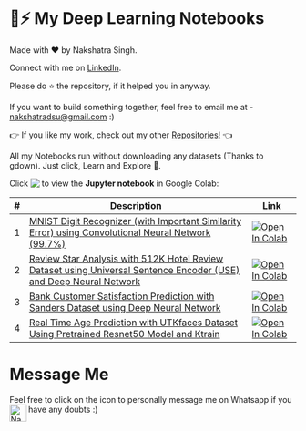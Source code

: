 # 🤖⚡ My Deep Learning Notebooks

Made with ❤️ by Nakshatra Singh.

Connect with me on [LinkedIn](https://www.linkedin.com/in/nakshatrasinghh/).

Please do ⭐ the repository, if it helped you in anyway.

If you want to build something together, feel free to email me at - nakshatradsu@gmail.com :)

👉 If you like my work, check out my other [Repositories!](https://github.com/nakshatrasinghh?tab=repositories) 👈

All my Notebooks run without downloading any datasets (Thanks to gdown). Just click, Learn and Explore 💙.

Click <img src="https://colab.research.google.com/assets/colab-badge.svg" align="top"> to view the **Jupyter notebook** in Google Colab:

\# | Description | Link
--- | --- | --- 
1 | [MNIST Digit Recognizer (with Important Similarity Error) using Convolutional Neural Network (99.7%)](https://github.com/nakshatrasinghh/Deep-Learning/blob/master/MNIST_Digit_Recognizer(99.7%25).ipynb) | [![Open In Colab](https://colab.research.google.com/assets/colab-badge.svg)](https://colab.research.google.com/github/nakshatrasinghh/Deep-Learning/blob/master/MNIST_Digit_Recognizer(99.7%25).ipynb)
2 | [Review Star Analysis with 512K Hotel Review Dataset using Universal Sentence Encoder (USE) and Deep Neural Network](https://github.com/nakshatrasinghh/Deep-Learning/blob/master/Sentiment_Analysis_With_USE%2BTensorflow.ipynb) | [![Open In Colab](https://colab.research.google.com/assets/colab-badge.svg)](https://colab.research.google.com/github/nakshatrasinghh/Deep-Learning/blob/master/Sentiment_Analysis_With_USE%2BTensorflow.ipynb)
3 | [Bank Customer Satisfaction Prediction with Sanders Dataset using Deep Neural Network](https://github.com/nakshatrasinghh/Deep-Learning/blob/master/Bank_Customer_Satisfaction_Prediction.ipynb) | [![Open In Colab](https://colab.research.google.com/assets/colab-badge.svg)](https://colab.research.google.com/github/nakshatrasinghh/Deep-Learning/blob/master/Bank_Customer_Satisfaction_Prediction.ipynb)
4 | [Real Time Age Prediction with UTKfaces Dataset Using Pretrained Resnet50 Model and Ktrain](https://github.com/nakshatrasinghh/Deep-Learning/blob/master/Real_Time_Age_Prediction_using_RESNET_50.ipynb) | [![Open In Colab](https://colab.research.google.com/assets/colab-badge.svg)](https://colab.research.google.com/github/nakshatrasinghh/Deep-Learning/blob/master/Real_Time_Age_Prediction_using_RESNET_50.ipynb)

# Message Me
Feel free to click on the icon to personally message me on Whatsapp if you have any doubts :)
</a>
<a href="https://wa.link/8bt67v">
  <img align="left" alt="Nakshatra's Whatsapp" width="30px" src="https://image.flaticon.com/icons/svg/785/785767.svg" />
</a>
